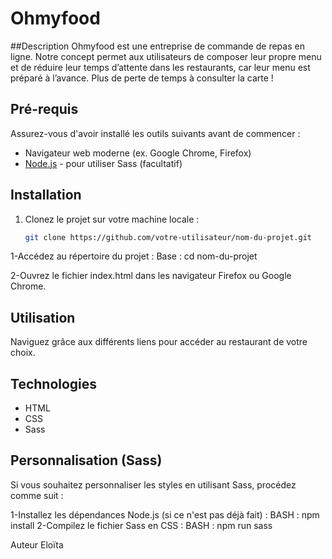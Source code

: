# Ohmyfood

##Description
Ohmyfood est une entreprise de commande de repas en ligne. Notre concept permet aux utilisateurs de composer leur propre menu et de réduire leur temps d’attente dans les restaurants, car leur menu est préparé à l’avance. Plus de perte de temps à consulter la carte !

## Pré-requis
Assurez-vous d'avoir installé les outils suivants avant de commencer :
- Navigateur web moderne (ex. Google Chrome, Firefox)
- [Node.js](https://nodejs.org/) - pour utiliser Sass (facultatif)

## Installation
1. Clonez le projet sur votre machine locale :
   ```bash
   git clone https://github.com/votre-utilisateur/nom-du-projet.git

1-Accédez au répertoire du projet :
Base : cd nom-du-projet

2-Ouvrez le fichier index.html dans les navigateur Firefox ou Google Chrome.

## Utilisation
Naviguez grâce aux différents liens pour accéder au restaurant de votre choix.

## Technologies

- HTML
- CSS
- Sass

## Personnalisation (Sass)

Si vous souhaitez personnaliser les styles en utilisant Sass, procédez comme suit :

1-Installez les dépendances Node.js (si ce n'est pas déjà fait) :
BASH : npm install
2-Compilez le fichier Sass en CSS :
BASH : npm run sass

Auteur
Eloïta
